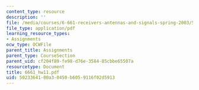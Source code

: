 ```yaml
---
content_type: resource
description: ''
file: /media/courses/6-661-receivers-antennas-and-signals-spring-2003/5023364100a30450b6059116f02d5913_6661_hw11.pdf
file_type: application/pdf
learning_resource_types:
- Assignments
ocw_type: OCWFile
parent_title: Assignments
parent_type: CourseSection
parent_uid: cf204f89-fe98-d76e-3584-85cbbe65507a
resourcetype: Document
title: 6661_hw11.pdf
uid: 50233641-00a3-0450-b605-9116f02d5913
---
```

